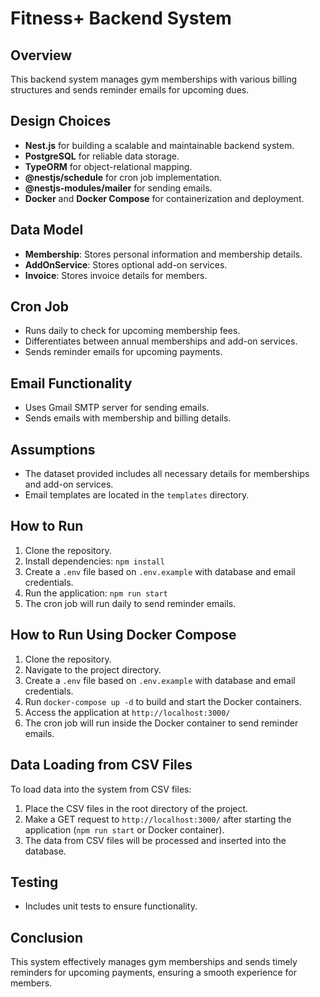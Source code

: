 # Fitness+ Backend System

## Overview
This backend system manages gym memberships with various billing structures and sends reminder emails for upcoming dues.

## Design Choices
- **Nest.js** for building a scalable and maintainable backend system.
- **PostgreSQL** for reliable data storage.
- **TypeORM** for object-relational mapping.
- **@nestjs/schedule** for cron job implementation.
- **@nestjs-modules/mailer** for sending emails.
- **Docker** and **Docker Compose** for containerization and deployment.

## Data Model
- **Membership**: Stores personal information and membership details.
- **AddOnService**: Stores optional add-on services.
- **Invoice**: Stores invoice details for members.

## Cron Job
- Runs daily to check for upcoming membership fees.
- Differentiates between annual memberships and add-on services.
- Sends reminder emails for upcoming payments.

## Email Functionality
- Uses Gmail SMTP server for sending emails.
- Sends emails with membership and billing details.

## Assumptions
- The dataset provided includes all necessary details for memberships and add-on services.
- Email templates are located in the `templates` directory.

## How to Run
1. Clone the repository.
2. Install dependencies: `npm install`
3. Create a `.env` file based on `.env.example` with database and email credentials.
4. Run the application: `npm run start`
5. The cron job will run daily to send reminder emails.


## How to Run Using Docker Compose
1. Clone the repository.
2. Navigate to the project directory.
3. Create a `.env` file based on `.env.example` with database and email credentials.
4. Run `docker-compose up -d` to build and start the Docker containers.
5. Access the application at `http://localhost:3000/`
6. The cron job will run inside the Docker container to send reminder emails.

## Data Loading from CSV Files
To load data into the system from CSV files:
1. Place the CSV files in the root directory of the project.
2. Make a GET request to `http://localhost:3000/` after starting the application (`npm run start` or Docker container).
3. The data from CSV files will be processed and inserted into the database.

## Testing
- Includes unit tests to ensure functionality.

## Conclusion
This system effectively manages gym memberships and sends timely reminders for upcoming payments, ensuring a smooth experience for members.

